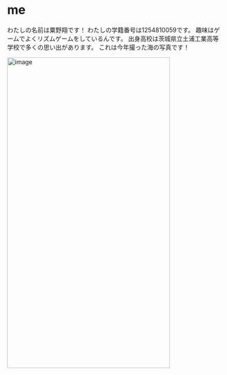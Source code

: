 # me

わたしの名前は粟野翔です！
    わたしの学籍番号は1254810059です。
    趣味はゲームでよくリズムゲームをしているんです。
    出身高校は茨城県立土浦工業高等学校で多くの思い出があります。
    これは今年撮った海の写真です！
    
<img width="377" height="720" alt="image" src="https://github.com/user-attachments/assets/973d3d42-f730-4834-9838-a3a853849ca0" />

   
    
 
